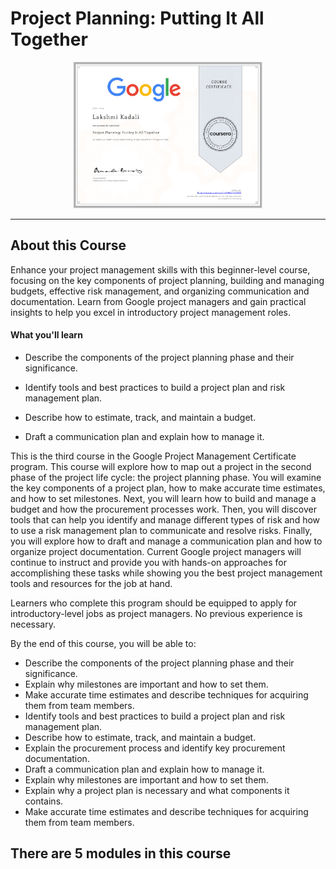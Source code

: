 # Project Planning: Putting It All Together

<p align="center">
<img src="/Lakshmi Kadali Certificates/Coursera Google Project Management Professional certificate Course-3.png" width=60% height=60%>

---

 ## About this Course

Enhance your project management skills with this beginner-level course, focusing on the key components of project planning, building and managing budgets, effective risk management, and organizing communication and documentation. Learn from Google project managers and gain practical insights to help you excel in introductory project management roles.


#### What you'll learn

- Describe the components of the project planning phase and their significance.

- Identify tools and best practices to build a project plan and risk management plan. 

- Describe how to estimate, track, and maintain a budget.

- Draft a communication plan and explain how to manage it.


This is the third course in the Google Project Management Certificate program. This course will explore how to map out a project in the second phase of the project life cycle: the project planning phase. You will examine the key components of a project plan, how to make accurate time estimates, and how to set milestones. Next, you will learn how to build and manage a budget and how the procurement processes work. Then, you will discover tools that can help you identify and manage different types of risk and how to use a risk management plan to communicate and resolve risks. Finally, you will explore how to draft and manage a communication plan and how to organize project documentation. Current Google project managers will continue to instruct and provide you with hands-on approaches for accomplishing these tasks while showing you the best project management tools and resources for the job at hand.

Learners who complete this program should be equipped to apply for introductory-level jobs as project managers. No previous experience is necessary.

By the end of this course, you will be able to: 
 - Describe the components of the project planning phase and their significance.
 - Explain why milestones are important and how to set them. 
 - Make accurate time estimates and describe techniques for acquiring them from team members.  
 - Identify tools and best practices to build a project plan and risk management plan. 
 - Describe how to estimate, track, and maintain a budget.
 - Explain the procurement process and identify key procurement documentation. 
 - Draft a communication plan and explain how to manage it.
 - Explain why milestones are important and how to set them. 
 - Explain why a project plan is necessary and what components it contains. 
 - Make accurate time estimates and describe techniques for acquiring them from team members.


There are 5 modules in this course
---


